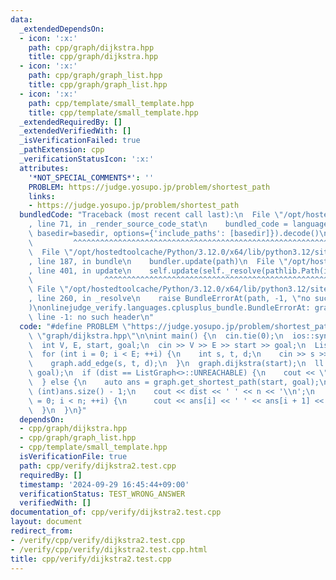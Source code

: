 ```yaml
---
data:
  _extendedDependsOn:
  - icon: ':x:'
    path: cpp/graph/dijkstra.hpp
    title: cpp/graph/dijkstra.hpp
  - icon: ':x:'
    path: cpp/graph/graph_list.hpp
    title: cpp/graph/graph_list.hpp
  - icon: ':x:'
    path: cpp/template/small_template.hpp
    title: cpp/template/small_template.hpp
  _extendedRequiredBy: []
  _extendedVerifiedWith: []
  _isVerificationFailed: true
  _pathExtension: cpp
  _verificationStatusIcon: ':x:'
  attributes:
    '*NOT_SPECIAL_COMMENTS*': ''
    PROBLEM: https://judge.yosupo.jp/problem/shortest_path
    links:
    - https://judge.yosupo.jp/problem/shortest_path
  bundledCode: "Traceback (most recent call last):\n  File \"/opt/hostedtoolcache/Python/3.12.0/x64/lib/python3.12/site-packages/onlinejudge_verify/documentation/build.py\"\
    , line 71, in _render_source_code_stat\n    bundled_code = language.bundle(stat.path,\
    \ basedir=basedir, options={'include_paths': [basedir]}).decode()\n          \
    \         ^^^^^^^^^^^^^^^^^^^^^^^^^^^^^^^^^^^^^^^^^^^^^^^^^^^^^^^^^^^^^^^^^^^^^^^^^^^^^^^^^\n\
    \  File \"/opt/hostedtoolcache/Python/3.12.0/x64/lib/python3.12/site-packages/onlinejudge_verify/languages/cplusplus.py\"\
    , line 187, in bundle\n    bundler.update(path)\n  File \"/opt/hostedtoolcache/Python/3.12.0/x64/lib/python3.12/site-packages/onlinejudge_verify/languages/cplusplus_bundle.py\"\
    , line 401, in update\n    self.update(self._resolve(pathlib.Path(included), included_from=path))\n\
    \                ^^^^^^^^^^^^^^^^^^^^^^^^^^^^^^^^^^^^^^^^^^^^^^^^^^^^^^^^^\n \
    \ File \"/opt/hostedtoolcache/Python/3.12.0/x64/lib/python3.12/site-packages/onlinejudge_verify/languages/cplusplus_bundle.py\"\
    , line 260, in _resolve\n    raise BundleErrorAt(path, -1, \"no such header\"\
    )\nonlinejudge_verify.languages.cplusplus_bundle.BundleErrorAt: graph/dijkstra.hpp:\
    \ line -1: no such header\n"
  code: "#define PROBLEM \"https://judge.yosupo.jp/problem/shortest_path\"\n#include\
    \ \"graph/dijkstra.hpp\"\n\nint main() {\n  cin.tie(0);\n  ios::sync_with_stdio(false);\n\
    \  int V, E, start, goal;\n  cin >> V >> E >> start >> goal;\n  ListGraph graph(V);\n\
    \  for (int i = 0; i < E; ++i) {\n    int s, t, d;\n    cin >> s >> t >> d;\n\
    \    graph.add_edge(s, t, d);\n  }\n  graph.dijkstra(start);\n  ll dist = graph.get_dist(start,\
    \ goal);\n  if (dist == ListGraph<>::UNREACHABLE) {\n    cout << \"-1\\n\";\n\
    \  } else {\n    auto ans = graph.get_shortest_path(start, goal);\n    int n =\
    \ (int)ans.size() - 1;\n    cout << dist << ' ' << n << '\\n';\n    for (int i\
    \ = 0; i < n; ++i) {\n      cout << ans[i] << ' ' << ans[i + 1] << '\\n';\n  \
    \  }\n  }\n}"
  dependsOn:
  - cpp/graph/dijkstra.hpp
  - cpp/graph/graph_list.hpp
  - cpp/template/small_template.hpp
  isVerificationFile: true
  path: cpp/verify/dijkstra2.test.cpp
  requiredBy: []
  timestamp: '2024-09-29 16:45:44+09:00'
  verificationStatus: TEST_WRONG_ANSWER
  verifiedWith: []
documentation_of: cpp/verify/dijkstra2.test.cpp
layout: document
redirect_from:
- /verify/cpp/verify/dijkstra2.test.cpp
- /verify/cpp/verify/dijkstra2.test.cpp.html
title: cpp/verify/dijkstra2.test.cpp
---
```

